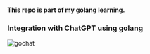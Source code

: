 #### This repo is part of my golang learning.

### Integration with ChatGPT using golang

![gochat](https://user-images.githubusercontent.com/57546831/228295383-5339c6c6-b873-47df-aa19-9bcfb819bc98.gif)
